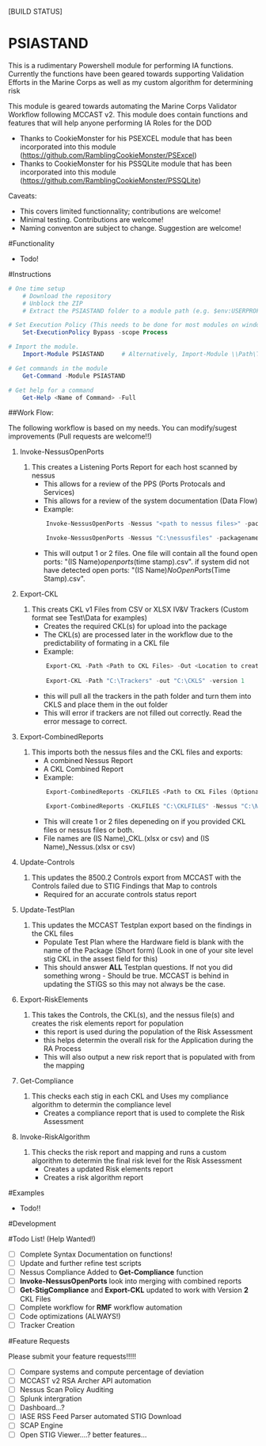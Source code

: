 ﻿[BUILD STATUS]

PSIASTAND
===================

This is a rudimentary Powershell module for performing IA functions. Currently the functions have been geared towards supporting Validation Efforts in the Marine Corps as well as my custom algorithm for determining risk

This module is geared towards automating the Marine Corps Validator Workflow following MCCAST v2. This module does contain functions and features that will help anyone performing IA Roles for the DOD

* Thanks to CookieMonster for his PSEXCEL module that has been incorporated into this module (https://github.com/RamblingCookieMonster/PSExcel)
* Thanks to CookieMonster for his PSSQLite module that has been incorporated into this module (https://github.com/RamblingCookieMonster/PSSQLite)

Caveats:

* This covers limited functionnality; contributions are welcome!
* Minimal testing. Contributions are welcome!
* Naming conventon are subject to change. Suggestion are welcome!

#Functionality

* Todo!

#Instructions

```powershell
# One time setup
    # Download the repository
    # Unblock the ZIP
    # Extract the PSIASTAND folder to a module path (e.g. $env:USERPROFILE\Documents\WindowsPowerShell\Modules\)

# Set Execution Policy (This needs to be done for most modules on windows 8.1+)
    Set-ExecutionPolicy Bypass -scope Process

# Import the module.
    Import-Module PSIASTAND     # Alternatively, Import-Module \\Path\To\PSIASTAND

# Get commands in the module
    Get-Command -Module PSIASTAND

# Get help for a command
    Get-Help <Name of Command> -Full

```

##Work Flow:

The following workflow is based on my needs. You can modify/sugest improvements (Pull requests are welcome!!)

1. Invoke-NessusOpenPorts
    1. This creates a Listening Ports Report for each host scanned by nessus
        * This allows for a review of the PPS (Ports Protocals and Services)
        * This allows for a review of the system documentation (Data Flow)
        * Example:
        ```powershell
            Invoke-NessusOpenPorts -Nessus "<path to nessus files>" -packagename "<IS name>" -output "<path to export report>"

            Invoke-NessusOpenPorts -Nessus "C:\nessusfiles" -packagename "Test-Package" -output "C:\reports"
        ```
        * This will output 1 or 2 files. One file will contain all the found open ports: "(IS Name)_openports_(time stamp).csv". if system did not have detected open ports: "(IS Name)_NoOpenPorts_(Time Stamp).csv".

2. Export-CKL
    1. This creats CKL v1 Files from CSV or XLSX IV&V Trackers (Custom format see Test\Data for examples)
        * Creates the required CKL(s) for upload into the package
        * The CKL(s) are processed later in the workflow due to the predictability of formating in a CKL file
        * Example:
        ```powershell
            Export-CKL -Path <Path to CKL Files> -Out <Location to create the CKL(s)> -version <Version of CKL files (1 or 2. Currently only version 1 is supported)>
            
            Export-CKL -Path "C:\Trackers" -out "C:\CKLS" -version 1
        ```
        * this will pull all the trackers in the path folder and turn them into CKLS and place them in the out folder
        * This will error if trackers are not filled out correctly. Read the error message to correct.

3. Export-CombinedReports
    1. This imports both the nessus files and the CKL files and exports:
        * A combined Nessus Report
        * A CKL Combined Report
        * Example:
        ```powershell
            Export-CombinedReports -CKLFILES <Path to CKL Files (Optional)> -NESSUS <Path to Nessus Files (Optional> -output <Path to place reports> -name <IS Name> -xlsx <This is a switch you can leave it off and it will create a CSV instead>

            Export-CombinedReports -CKLFILES "C:\CKLFILES" -Nessus "C:\Nessusfiles" -output "C:\Results" -name "Test-Package" -xlsx
        ```
        * This will create 1 or 2 files depeneding on if you provided CKL files or nessus files or both.
        * File names are (IS Name)_CKL.(xlsx or csv) and (IS Name)_Nessus.(xlsx or csv)

4. Update-Controls
    1. This updates the 8500.2 Controls export from MCCAST with the Controls failed due to STIG Findings that Map to controls
        * Required for an accurate controls status report

5. Update-TestPlan
    1. This updates the MCCAST Testplan export based on the findings in the CKL files
        * Populate Test Plan where the Hardware field is blank with the name of the Package (Short form) (Look in one of your site level stig CKL in the assest field for this)
        * This should answer **ALL** Testplan questions. If not you did something wrong - Should be true. MCCAST is behind in updating the STIGS so this may not always be the case.

6. Export-RiskElements
    1. This takes the Controls, the CKL(s), and the nessus file(s) and creates the risk elements report for population
        * this report is used during the population of the Risk Assessment
        * this helps determin the overall risk for the Application during the RA Process
        * This will also output a new risk report that is populated with from the mapping

7. Get-Compliance
    1. This checks each stig in each CKL and Uses my compliance algorithm to determin the compliance level
        * Creates a compliance report that is used to complete the Risk Assessment

8. Invoke-RiskAlgorithm
    1. This checks the risk report and mapping and runs a custom algorithm to determin the final risk level for the Risk Assessment
        * Creates a updated Risk elements report
        * Creates a risk algorithm report



#Examples

* Todo!!

#Development

#Todo List! (Help Wanted!)

- [ ] Complete Syntax Documentation on functions!
- [ ] Update and further refine test scripts
- [ ] Nessus Compliance Added to **Get-Compliance** function
- [ ] **Invoke-NessusOpenPorts** look into merging with combined reports
- [ ] **Get-StigCompliance** and **Export-CKL** updated to work with Version **2** CKL Files
- [ ] Complete workflow for **RMF** workflow automation
- [ ] Code optimizations (ALWAYS!)
- [ ] Tracker Creation

#Feature Requests

Please submit your feature requests!!!!!

- [ ] Compare systems and compute percentage of deviation
- [ ] MCCAST v2 RSA Archer API automation
- [ ] Nessus Scan Policy Auditing
- [ ] Splunk intergration
- [ ] Dashboard...?
- [ ] IASE RSS Feed Parser automated STIG Download
- [ ] SCAP Engine
- [ ] Open STIG Viewer....? better features...